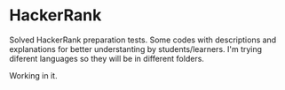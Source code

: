 # HackerRank
Solved HackerRank preparation tests.
Some codes with descriptions and explanations for better understanting by students/learners.
I'm trying diferent languages so they will be in different folders.

Working in it.
